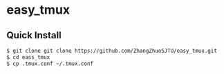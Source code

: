 # easy\_tmux

## Quick Install 
```bash
$ git clone git clone https://github.com/ZhangZhuoSJTU/easy_tmux.git
$ cd eass_tmux
$ cp .tmux.conf ~/.tmux.conf
```
